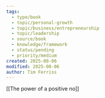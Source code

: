 ```yaml
---
tags:
  - type/book
  - topic/personal-growth
  - topic/business/entrepreneurship
  - topic/leadership
  - source/book
  - knowledge/framework
  - status/pending
  - priority/medium
created: 2025-08-06
modified: 2025-08-06
author: Tim Ferriss
---
```


[[The power of a positive no]]